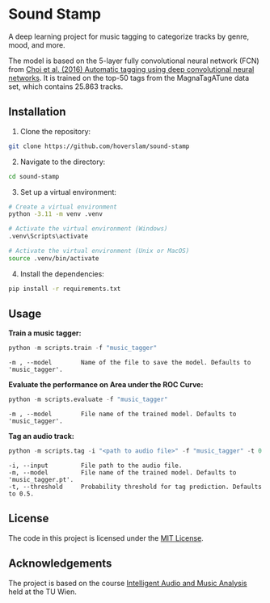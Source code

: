 # Sound Stamp

A deep learning project for music tagging to categorize tracks by genre, mood, and more. 

The model is based on the 5-layer fully convolutional neural network (FCN) from [Choi et al. (2016) Automatic tagging using deep convolutional neural networks](https://arxiv.org/abs/1606.00298). It is trained on the top-50 tags from the MagnaTagATune data set, which contains 25.863 tracks.


## Installation

1. Clone the repository:

```bash
git clone https://github.com/hoverslam/sound-stamp
```

2. Navigate to the directory:

```bash
cd sound-stamp
```

3. Set up a virtual environment:

```bash
# Create a virtual environment
python -3.11 -m venv .venv

# Activate the virtual environment (Windows)
.venv\Scripts\activate

# Activate the virtual environment (Unix or MacOS)
source .venv/bin/activate
```

4. Install the dependencies:

```bash
pip install -r requirements.txt
```


## Usage

**Train a music tagger:**

```Python
python -m scripts.train -f "music_tagger"
```
```
-m , --model        Name of the file to save the model. Defaults to 'music_tagger'.
```

**Evaluate the performance on Area under the ROC Curve:**

```Python
python -m scripts.evaluate -f "music_tagger"
```
```
-m , --model        File name of the trained model. Defaults to 'music_tagger'.
```

**Tag an audio track:**

```Python
python -m scripts.tag -i "<path to audio file>" -f "music_tagger" -t 0.5
```
```
-i, --input         File path to the audio file.
-m, --model         File name of the trained model. Defaults to 'music_tagger.pt'.
-t, --threshold     Probability threshold for tag prediction. Defaults to 0.5.
```

## License

The code in this project is licensed under the [MIT License](LICENSE.txt).


## Acknowledgements

The project is based on the course [Intelligent Audio and Music Analysis](https://tiss.tuwien.ac.at/course/educationDetails.xhtml?dswid=3058&dsrid=963&courseNr=194039&semester=2023W&locale=en) held at the TU Wien.
